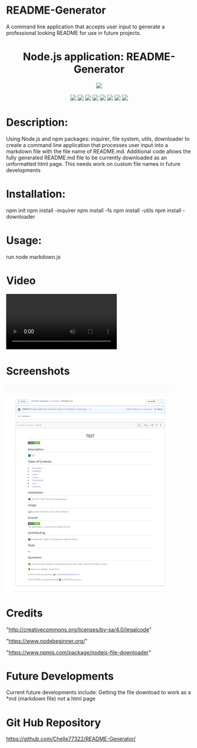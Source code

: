 
# README-Generator
A command line application that accepts user input to generate a professional looking README for use in future projects.

<h1 align="center">Node.js application: README-Generator</h1>
   
  
<p align="center">
    <img src="https://img.shields.io/github/repo-size/Chelle77322/README-Generator" />

    
</p>
  
<p align="center">
    <img src="https://img.shields.io/badge/Javascript-yellow" />
    <img src="https://img.shields.io/badge/jQuery-blue"  />
    <img src="https://img.shields.io/badge/-node.js-green" />
    <img src="https://img.shields.io/badge/-inquirer-red" >
     <img src="https://img.shields.io/badge/-downloader-blue" >
      <img src="https://img.shields.io/badge/-filesystem-yellow" >
    <img src="https://img.shields.io/badge/-screencastify-lightgrey" />
    <img src="https://img.shields.io/badge/-json-orange" />
</p>

# Description:
Using Node.js and npm packages: inquirer, file system, utils, downloader to create a command line application that processes user input into a markdown file with the file name of README.md.
Additional code allows the fully generated README.md file to be currently downloaded as an unformatted html page. This needs work on custom file names in future developments

# Installation:
npm init
npm install -inquirer
npm install -fs
npm install -utils
npm install -downloader

# Usage:
run node markdown.js

# Video
![Video of application in progress](./assets/files/README-Generator.mp4)


# Screenshots
![Image of README download](./assets/files/README_OUTPUT.jpg)


# Credits
"http://creativecommons.org/licenses/by-sa/4.0/legalcode"

"https://www.nodebeginner.org/"

"https://www.npmjs.com/package/nodejs-file-downloader"


# Future Developments
Current future developments include: Getting the file download to work as a *md (markdown file) not a html page





# Git Hub Repository
https://github.com/Chelle77322/README-Generator/


